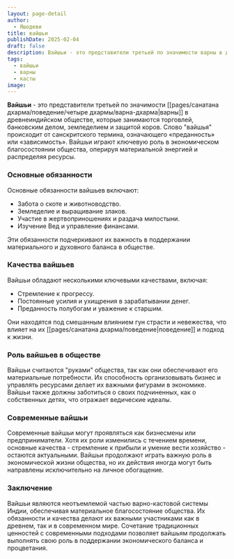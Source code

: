 ```yaml
---
layout: page-detail
author:
  - Яшодеви
title: вайшьи
publishDate: 2025-02-04
draft: false
description: Вайшьи - это представители третьей по значимости варны в древнеиндийском обществе, которые занимаются торговлей, банковским делом, земледелием и защитой коров. Слово "вайшья" происходит от санскритского термина, означающего «преданность» или «зависимость». Вайшьи играют ключевую роль в экономическом благосостоянии общества, оперируя материальной энергией и распределяя ресурсы.
tags:
  - вайшьи
  - варны
  - касты
image:
---
```

**Вайшьи** - это представители третьей по значимости [[pages/санатана дхарма/поведение/четыре дхармы/варна-дхарма|варны]] в древнеиндийском обществе, которые занимаются торговлей, банковским делом, земледелием и защитой коров. Слово "вайшья" происходит от санскритского термина, означающего «преданность» или «зависимость». Вайшьи играют ключевую роль в экономическом благосостоянии общества, оперируя материальной энергией и распределяя ресурсы.

### Основные обязанности

Основные обязанности вайшьев включают:

- Забота о скоте и животноводство.
- Земледелие и выращивание злаков.
- Участие в жертвоприношениях и раздача милостыни.
- Изучение Вед и управление финансами.

Эти обязанности подчеркивают их важность в поддержании материального и духовного баланса в обществе.

### Качества вайшьев

Вайшьи обладают несколькими ключевыми качествами, включая:

- Стремление к прогрессу.
- Постоянные усилия и ухищрения в зарабатывании денег.
- Преданность полубогам и уважение к старшим.

Они находятся под смешанным влиянием гун страсти и невежества, что влияет на их [[pages/санатана дхарма/поведение|поведение]] и подход к жизни.

### Роль вайшьев в обществе

Вайшьи считаются "руками" общества, так как они обеспечивают его материальные потребности. Их способность организовывать бизнес и управлять ресурсами делает их важными фигурами в экономике. Вайшьи также должны заботиться о своих подчиненных, как о собственных детях, что отражает ведические идеалы.

### Современные вайшьи

Современные вайшьи могут проявляться как бизнесмены или предприниматели. Хотя их роли изменились с течением времени, основные качества - стремление к прибыли и умение вести хозяйство - остаются актуальными. Вайшьи продолжают играть важную роль в экономической жизни общества, но их действия иногда могут быть направлены исключительно на личное обогащение.

### Заключение

Вайшьи являются неотъемлемой частью варно-кастовой системы Индии, обеспечивая материальное благосостояние общества. Их обязанности и качества делают их важными участниками как в древнем, так и в современном мире. Сочетание традиционных ценностей с современными подходами позволяет вайшьям продолжать выполнять свою роль в поддержании экономического баланса и процветания.